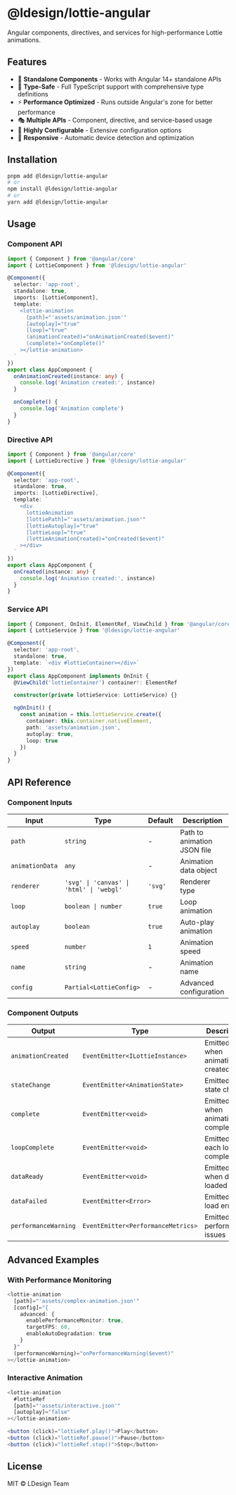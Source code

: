 # @ldesign/lottie-angular

Angular components, directives, and services for high-performance Lottie animations.

## Features

- 🎨 **Standalone Components** - Works with Angular 14+ standalone APIs
- 🎯 **Type-Safe** - Full TypeScript support with comprehensive type definitions
- ⚡ **Performance Optimized** - Runs outside Angular's zone for better performance
- 🎭 **Multiple APIs** - Component, directive, and service-based usage
- 🔧 **Highly Configurable** - Extensive configuration options
- 📱 **Responsive** - Automatic device detection and optimization

## Installation

```bash
pnpm add @ldesign/lottie-angular
# or
npm install @ldesign/lottie-angular
# or
yarn add @ldesign/lottie-angular
```

## Usage

### Component API

```typescript
import { Component } from '@angular/core'
import { LottieComponent } from '@ldesign/lottie-angular'

@Component({
  selector: 'app-root',
  standalone: true,
  imports: [LottieComponent],
  template: `
    <lottie-animation
      [path]="'assets/animation.json'"
      [autoplay]="true"
      [loop]="true"
      (animationCreated)="onAnimationCreated($event)"
      (complete)="onComplete()"
    ></lottie-animation>
  `
})
export class AppComponent {
  onAnimationCreated(instance: any) {
    console.log('Animation created:', instance)
  }

  onComplete() {
    console.log('Animation complete')
  }
}
```

### Directive API

```typescript
import { Component } from '@angular/core'
import { LottieDirective } from '@ldesign/lottie-angular'

@Component({
  selector: 'app-root',
  standalone: true,
  imports: [LottieDirective],
  template: `
    <div
      lottieAnimation
      [lottiePath]="'assets/animation.json'"
      [lottieAutoplay]="true"
      [lottieLoop]="true"
      (lottieAnimationCreated)="onCreated($event)"
    ></div>
  `
})
export class AppComponent {
  onCreated(instance: any) {
    console.log('Animation created:', instance)
  }
}
```

### Service API

```typescript
import { Component, OnInit, ElementRef, ViewChild } from '@angular/core'
import { LottieService } from '@ldesign/lottie-angular'

@Component({
  selector: 'app-root',
  standalone: true,
  template: `<div #lottieContainer></div>`
})
export class AppComponent implements OnInit {
  @ViewChild('lottieContainer') container!: ElementRef

  constructor(private lottieService: LottieService) {}

  ngOnInit() {
    const animation = this.lottieService.create({
      container: this.container.nativeElement,
      path: 'assets/animation.json',
      autoplay: true,
      loop: true
    })
  }
}
```

## API Reference

### Component Inputs

| Input | Type | Default | Description |
|-------|------|---------|-------------|
| `path` | `string` | - | Path to animation JSON file |
| `animationData` | `any` | - | Animation data object |
| `renderer` | `'svg' \| 'canvas' \| 'html' \| 'webgl'` | `'svg'` | Renderer type |
| `loop` | `boolean \| number` | `true` | Loop animation |
| `autoplay` | `boolean` | `true` | Auto-play animation |
| `speed` | `number` | `1` | Animation speed |
| `name` | `string` | - | Animation name |
| `config` | `Partial<LottieConfig>` | - | Advanced configuration |

### Component Outputs

| Output | Type | Description |
|--------|------|-------------|
| `animationCreated` | `EventEmitter<ILottieInstance>` | Emitted when animation is created |
| `stateChange` | `EventEmitter<AnimationState>` | Emitted on state change |
| `complete` | `EventEmitter<void>` | Emitted when animation completes |
| `loopComplete` | `EventEmitter<void>` | Emitted on each loop completion |
| `dataReady` | `EventEmitter<void>` | Emitted when data is loaded |
| `dataFailed` | `EventEmitter<Error>` | Emitted on load error |
| `performanceWarning` | `EventEmitter<PerformanceMetrics>` | Emitted on performance issues |

## Advanced Examples

### With Performance Monitoring

```typescript
<lottie-animation
  [path]="'assets/complex-animation.json'"
  [config]="{
    advanced: {
      enablePerformanceMonitor: true,
      targetFPS: 60,
      enableAutoDegradation: true
    }
  }"
  (performanceWarning)="onPerformanceWarning($event)"
></lottie-animation>
```

### Interactive Animation

```typescript
<lottie-animation
  #lottieRef
  [path]="'assets/interactive.json'"
  [autoplay]="false"
></lottie-animation>

<button (click)="lottieRef.play()">Play</button>
<button (click)="lottieRef.pause()">Pause</button>
<button (click)="lottieRef.stop()">Stop</button>
```

## License

MIT © LDesign Team
